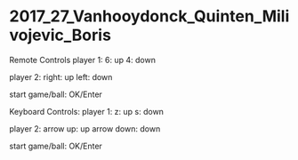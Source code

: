 # 2017_27_Vanhooydonck_Quinten_Milivojevic_Boris

Remote Controls
  player 1: 6: up
            4: down
            
  player 2: right: up
            left: down
            
start game/ball: OK/Enter

Keyboard Controls:
  player 1: z: up
            s: down
            
  player 2: arrow up: up
            arrow down: down
            
start game/ball: OK/Enter

